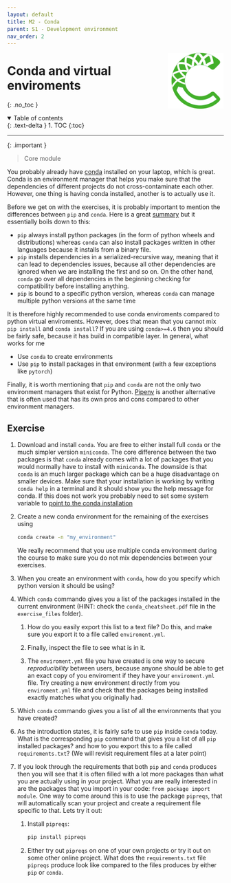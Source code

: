 ```yaml
---
layout: default
title: M2 - Conda
parent: S1 - Development environment
nav_order: 2
---
```


<img style="float: right;" src="../figures/icons/conda.png" width="130">

# Conda and virtual enviroments
{: .no_toc }

<details open markdown="block">
  <summary>
    Table of contents
  </summary>
  {: .text-delta }
1. TOC
{:toc}
</details>

---

{: .important }
> Core module

You probably already have [conda](https://conda.io/projects/conda/en/latest/user-guide/getting-started.html) installed
on your laptop, which is great. Conda is an environment manager that helps you make sure that the dependencies of
different projects do not cross-contaminate each other. However, one thing is having conda installed, another is to
actually use it.

Before we get on with the exercises, it is probably important to mention the differences between `pip` and `conda`.
Here is a great [summary](https://www.anaconda.com/blog/understanding-conda-and-pip) but it essentially boils down
to this:

* `pip` always install python packages (in the form of python wheels and distributions) whereas `conda` can
  also install packages written in other languages because it installs from a binary file.
* `pip` installs dependencies in a serialized-recursive way, meaning that it can lead to dependencies issues,
  because all other dependencies are ignored when we are installing the first and so on. On the other hand, `conda`
  go over all dependencies in the beginning checking for compatibility before installing anything.
* `pip` is bound to a specific python version, whereas `conda` can manage multiple python versions at the same time

It is therefore highly recommended to use conda enviroments compared to python virtual enviroments. However, does that
mean that you cannot mix `pip install` and `conda install`? If you are using `conda>=4.6` then you should be fairly
safe, because it has build in compatible layer. In general, what works for me

* Use `conda` to create environments
* Use `pip` to install packages in that environment (with a few exceptions like `pytorch`)

Finally, it is worth mentioning that `pip` and `conda` are not the only two environment managers that exist for Python.
[Pipenv](https://pypi.org/project/pipenv/) is another alternative that is often used that has its own pros and cons
compared to other environment managers.

## Exercise

1. Download and install `conda`. You are free to either install full `conda` or the much simpler version `miniconda`.
   The core difference between the two packages is that `conda` already comes with a lot of packages that you would
   normally have to install with `miniconda`. The downside is that `conda` is an much larger package which can be a
   huge disadvantage on smaller devices. Make sure that your installation is working by writing `conda help` in a
   terminal and it should show you the help message for conda. If this does not work you probably need to set some
   system variable to
   [point to the conda installation](https://stackoverflow.com/questions/44597662/conda-command-is-not-recognized-on-windows-10)

2. Create a new conda environment for the remaining of the exercises using

   ```bash
   conda create -n "my_environment"
   ```

   We really recommend that you use multiple conda environment during the course to make sure you do not
   mix dependencies between your exercises.

3. When you create an environment with `conda`, how do you specify which python version it should be using?

4. Which `conda` commando gives you a list of the packages installed in the
   current environment (HINT: check the `conda_cheatsheet.pdf` file in the `exercise_files` folder).

   1. How do you easily export this list to a text file? Do this, and make sure you export it to
   a file called `enviroment.yml`.

   2. Finally, inspect the file to see what is in it.

   3. The `enviroment.yml` file you have created is one way to secure *reproducibility* between users, because
   anyone should be able to get an exact copy of you enviroment if they have your `enviroment.yml` file.
   Try creating a new environment directly from you `enviroment.yml` file and check that the packages being
   installed exactly matches what you originally had.

5. Which `conda` commando gives you a list of all the environments that you have created?

6. As the introduction states, it is fairly safe to use `pip` inside `conda` today.
   What is the corresponding `pip` command that gives you a list of all `pip` installed packages?
   and how to you export this to a file called `requirements.txt`?
   (We will revisit requirement files at a later point)

7. If you look through the requirements that both `pip` and `conda` produces then you will see that it
   is often filled with a lot more packages than what you are actually using in your project. What you are
   really interested in are the packages that you import in your code: `from package import module`.
   One way to come around this is to use the package `pipreqs`, that will automatically scan your project
   and create a requirement file specific to that.
   Lets try it out:

   1. Install `pipreqs`:

      ```bash
      pip install pipreqs
      ```

   2. Either try out `pipreqs` on one of your own projects or try it out on some other online project.
      What does the `requirements.txt` file `pipreqs` produce look like compared to the files produces
      by either `pip` or `conda`.
